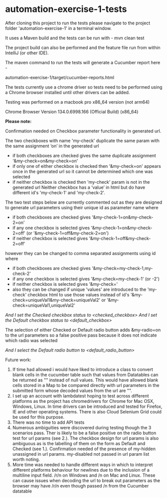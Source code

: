 # automation-exercise-1-tests

After cloning this project to run the tests please navigate to the project folder 'automation-exercise-1' in a terminal window.

It uses a Maven build and the tests can be run with - mvn clean test

The project build can also be performed and the feature file run from within IntelliJ (or other IDE).

The maven command to run the tests will generate a Cucumber report here -

automation-exercise-1/target/cucumber-reports.html

The tests currently use a chrome driver so tests need to be performed using a Chrome browser installed until other drivers can be added.

Testing was performed on a macbook pro x86_64 version (not arm64)

Chrome Browser Version 134.0.6998.166 (Official Build) (x86_64)


**Please note:**

Confirmation needed on Checkbox parameter functionality in generated url.

The two checkboxes with name 'my-check' duplicate the same param with the same assignment ‘on’ in the generated url

* if both checkboxes are checked gives the same duplicate assignment '&my-check=on&my-check=on'
* if only one of either checkbox is checked then '&my-check=on' appears once in the generated url so it cannot be determined which one was selected
* if neither checkbox is checked then 'my-check' param is not in the generated url Neither checkbox has a ‘value’ in html but do have different id's 'my-check-1' and 'my-check-2'.

The two test steps below are currently commented out as they are designed to generate url parameters using their unique id as parameter name where

* if both checkboxes are checked gives '&my-check-1=on&my-check-2=on'
* if any one checkbox is selected gives '&my-check-1=on&my-check-2=off' (or '&my-check-1=off&my-check-2=on')
* if neither checkbox is selected gives '&my-check-1=off&my-check-2=off'

however they can be changed to comma separated assignments using id where
* if both checkboxes are checked gives '&my-check=my-check-1,my-check-2'
* if any one checkbox is selected gives '&my-check=my-check-1' (or -2')
* if neither checkbox is selected gives '&my-check='
* also they can be changed if unique 'values' are introduced to the 'my-check' checkbox html to use those values instead of id's '&my-check=uniqueVal1&my-check=uniqueVal2' or '&my-check=uniqueVal1,uniqueVal2'

_And  I set the Checked checkbox status to <checked_checkbox>
And  I set the Default checkbox status to <default_checkbox>_


The selection of either Checked or Default radio button adds &my-radio=on to the url parameters so a false positive pass because it does not indicate which radio was selected

_And I select the Default radio button to <default_radio_button>_


Future work:

1. If time had allowed i would have liked to introduce a class to convert blank cells in the cucumber table such that values from Datatables can be returned as "" instead of null values. This would have allowed blank cells stored in a Map to be compared directly with url parameters in the submitted form whose decoded values from the url are "".
2. I set up an account with lambdatest hoping to test across different platforms as the project has chromedrivers for Chrome for Mac OSX, Windows, Linux. In time drivers can be introduced and tested for Firefox, IE and other operating systems. There is also Cloud Selenium Grid could be used for this purpose.
3. There was no time to add API tests
4. Numerous ambiguities were discovered during testing though the 3 scenarios pass. Ther is likely to be a false positive on the radio button test for url params (see 2.). The checkbox design for url params is also ambiguous as is the labelling of them on the form as Default and Checked (see 1.). Confirmation needed of the presence of my-hidden unassigned in url params. my-disabled not passed in url param list worth noting.
5. More time was needed to handle different ways in which to interpret different platforms behaviour for newlines due to the inclusion of a multiline input field. /r/n on Windows and /n on Mac and Linux. These can cause issues when decoding the url to break out parameters as the browser may have /r/n even though passed /n from the Cucumber datatable